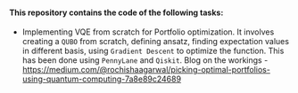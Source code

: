 #### This repository contains the code of the following tasks:
 * Implementing VQE from scratch for Portfolio optimization. It involves creating a `QUBO` from scratch, defining ansatz, finding expectation values in different basis, using `Gradient Descent` to optimize the function. This has been done using `PennyLane` and `Qiskit`.
    Blog on the workings - https://medium.com/@rochishaagarwal/picking-optimal-portfolios-using-quantum-computing-7a8e89c24689

 